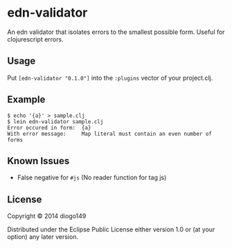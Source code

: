 # edn-validator

An edn validator that isolates errors to the smallest possible form. Useful for clojurescript errors.

## Usage

Put `[edn-validator "0.1.0"]` into the `:plugins` vector of your project.clj.

## Example ##

    $ echo '{a}' > sample.clj
    $ lein edn-validator sample.clj
    Error occured in form:  {a}
    With error message:     Map literal must contain an even number of forms

## Known Issues ##

- False negative for `#js` (No reader function for tag js)

## License

Copyright © 2014 diogo149

Distributed under the Eclipse Public License either version 1.0 or (at
your option) any later version.
